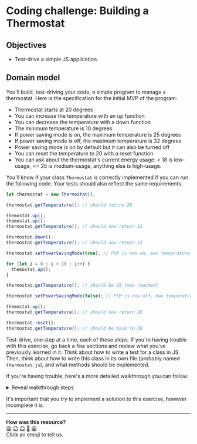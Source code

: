 # Coding challenge: Building a Thermostat

## Objectives

 * Test-drive a simple JS application.

## Domain model

You'll build, test-driving your code, a simple program to manage a thermostat. Here is the specification for the initial MVP of the program:

* Thermostat starts at 20 degrees
* You can increase the temperature with an up function
* You can decrease the temperature with a down function
* The minimum temperature is 10 degrees
* If power saving mode is on, the maximum temperature is 25 degrees
* If power saving mode is off, the maximum temperature is 32 degrees
* Power saving mode is on by default but it can also be turned off
* You can reset the temperature to 20 with a reset function
* You can ask about the thermostat's current energy usage: < 18 is low-usage, <= 25 is medium-usage, anything else is high-usage.

You'll know if your class `Thermostat` is correctly implemented if you can run the following code. Your tests should also reflect the same requirements.

```javascript
let thermostat = new Thermostat();

thermostat.getTemperature(); // should return 20

themostat.up();
themostat.up();
thermostat.getTemperature(); // should now return 22

thermostat.down();
thermostat.getTemperature(); // should now return 21

thermostat.setPowerSavingMode(true); // PSM is now on, max temperature is 25

for (let i = 0 ; i < 10 ; i++) {
  themostat.up();
}

thermostat.getTemperature(); // should be 25 (max reached)

thermostat.setPowerSavingMode(false); // PSM is now off, max temperature is no more 25

themostat.up();
thermostat.getTemperature(); // should now return 26

thermostat.reset();
thermostat.getTemperature(); // should be back to 20
```

Test-drive, one step at a time, each of those steps. If you're having trouble with this exercise, go back a few sections and review what you've previously learned in it. Think about how to write a test for a class in JS. Then, think about how to write this class in its own file (probably named `thermostat.js`), and what methods should be implemented.

If you're having trouble, here's a more detailed walkthrough you can follow:

<details><summary>Reveal walkthrough steps</summary>
<p>

1. To setup the project, create a directory and initialize the `package.json` file using `npm init`.
2. Install the Jest library using `npm install`.
3. Now write a first test file named `thermostat.test.js` and write a simple unit test for the `Thermostat` class. A new instance of this class should be initialized with a  property `temperature` set to 20. You may have a `getTemperature` method on this instance to retrieve this value. This is the method you should test.
4. Now write the class `Thermostat` in its file `thermostat.js`. Implement the constructor to initialize the `temperature` property to 20, and the `getTemperature` method.
5. Verify your code by running `jest`. Don't forget to use `module.exports` and `require` to use the class in the test file!
6. Test-drive and implement the two other methods `up` and `down`, following the same process.
7. Having a minimum temperature will likely require a condition to check whether we can decrease the temperature further in `down`. Don't forget to test-drive this step as well!
8. Implementing power saving mode will require more properties and more conditional checks when changing the temperature. Don't forget to test-drive this step as well!


</p>
</details>

It's important that you try to implement a solution to this exercise, however incomplete it is. 



<!-- BEGIN GENERATED SECTION DO NOT EDIT -->

---

**How was this resource?**  
[😫](https://airtable.com/shrUJ3t7KLMqVRFKR?prefill_Repository=makersacademy/javascript-fundamentals&prefill_File=contents/7-thermostat.md&prefill_Sentiment=😫) [😕](https://airtable.com/shrUJ3t7KLMqVRFKR?prefill_Repository=makersacademy/javascript-fundamentals&prefill_File=contents/7-thermostat.md&prefill_Sentiment=😕) [😐](https://airtable.com/shrUJ3t7KLMqVRFKR?prefill_Repository=makersacademy/javascript-fundamentals&prefill_File=contents/7-thermostat.md&prefill_Sentiment=😐) [🙂](https://airtable.com/shrUJ3t7KLMqVRFKR?prefill_Repository=makersacademy/javascript-fundamentals&prefill_File=contents/7-thermostat.md&prefill_Sentiment=🙂) [😀](https://airtable.com/shrUJ3t7KLMqVRFKR?prefill_Repository=makersacademy/javascript-fundamentals&prefill_File=contents/7-thermostat.md&prefill_Sentiment=😀)  
Click an emoji to tell us.

<!-- END GENERATED SECTION DO NOT EDIT -->
